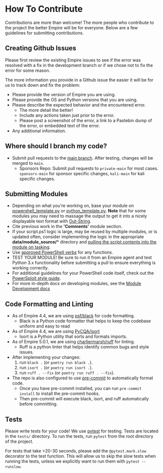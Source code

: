 # How To Contribute

Contributions are more than welcome! The more people who contribute to the project the better Empire will be for everyone. Below are a few guidelines for submitting contributions.


## Creating Github Issues

Please first review the existing Empire issues to see if the error was resolved with a fix in the development branch or if we chose not to fix the error for some reason.

The more information you provide in a Github issue the easier it will be for us to track down and fix the problem:

* Please provide the version of Empire you are using.
* Please provide the OS and Python versions that you are using.
* Please describe the expected behavior and the encountered error.
  * The more detail the better!
  * Include any actions taken just prior to the error.
  * Please post a screenshot of the error, a link to a Pastebin dump of the error, or embedded text of the error.
* Any additional information.

## Where should I branch my code?
* Submit pull requests to the [main branch](https://github.com/BC-SECURITY/Empire/tree/main). After testing, changes will be merged to `main`.
  * Sponsors Repo: Submit pull requests to `private-main` for most cases. `sponsors-main` for sponsor specific changes, `kali-main` for kali specific changes.


## Submitting Modules
* Depending on what you're working on, base your module on [powershell_template.py](https://github.com/BC-SECURITY/Empire/blob/master/empire/server/modules/powershell_template.py) or [python_template.py](https://github.com/BC-SECURITY/Empire/blob/master/empire/server/modules/python_template.py). **Note** that for some modules you may need to massage the output to get it into a nicely displayable text format with [Out-String](https://github.com/PowerShellEmpire/Empire/blob/0cbdb165a29e4a65ad8dddf03f6f0e36c33a7350/lib/modules/situational_awareness/network/powerview/get_user.py#L111).
* Cite previous work in the **'Comments'** module section.
* If your script.ps1 logic is large, may be reused by multiple modules, or is updated often, consider implementing the logic in the appropriate **data/module_source/*** directory and [pulling the script contents into the module on tasking](https://github.com/PowerShellEmpire/Empire/blob/0cbdb165a29e4a65ad8dddf03f6f0e36c33a7350/lib/modules/situational_awareness/network/powerview/get_user.py#L85-L95).
* Use [approved PowerShell verbs](https://docs.microsoft.com/en-us/powershell/scripting/developer/cmdlet/approved-verbs-for-windows-powershell-commands?view=powershell-7.1) for any functions.
* TEST YOUR MODULE! Be sure to run it from an Empire agent and test Python 3.x functionality before submitting a pull to ensure everything is working correctly.
* For additional guidelines for your PowerShell code itself, check out the [PowerSploit style guide](https://github.com/PowerShellMafia/PowerSploit/blob/master/README.md).
* For more in-depth docs on developing modules, see the [Module Development docs](https://bc-security.gitbook.io/empire-wiki/module-development)

## Code Formatting and Linting
* As of Empire 4.4, we are using [psf/black](https://github.com/psf/black) for code formatting.
    * Black is a Python code formatter that helps to keep the codebase uniform and easy to read
* As of Empire 4.4, we are using [PyCQA/isort](https://github.com/PyCQA/isort)
    * Isort is a Python utility that sorts and formats imports.
* As of Empire 5.0.1, we are using [charliermarsh/ruff](https://github.com/charliermarsh/ruff) for linting.
    * Ruff is a python linter that helps identify common bugs and style issues.
* After implementing your changes:
    1. run `black .` (or `poetry run black .`).
    2. run `isort .` (or `poetry run isort .`).
    3. run `ruff . --fix` (or `poetry run ruff . --fix`). 
* The repo is also configured to use [pre-commit](https://pre-commit.com/) to automatically format code.
  * Once you have pre-commit installed, you can run `pre-commit install` to install the pre-commit hooks.
  * Then pre-commit will execute black, isort, and ruff automatically before committing.

## Tests

Please write tests for your code! We use [pytest](https://docs.pytest.org/en/latest/) for testing. Tests are located in the `tests/` directory. To run the tests, run `pytest` from the root directory of the project.

For tests that take >20-30 seconds, please add the `@pytest.mark.slow` decorator to the test function. This will allow us to skip the slow tests when running the tests, unless we explicitly want to run them with `pytest --runslow`.